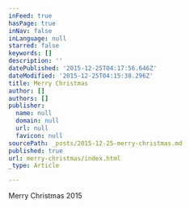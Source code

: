 ```yaml
---
inFeed: true
hasPage: true
inNav: false
inLanguage: null
starred: false
keywords: []
description: ''
datePublished: '2015-12-25T04:17:56.646Z'
dateModified: '2015-12-25T04:15:38.296Z'
title: Merry Christmas
author: []
authors: []
publisher:
  name: null
  domain: null
  url: null
  favicon: null
sourcePath: _posts/2015-12-25-merry-christmas.md
published: true
url: merry-christmas/index.html
_type: Article

---
```

Merry Christmas 2015